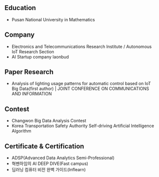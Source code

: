 ## Education 
  - Pusan National University in Mathematics

## Company
  - Electronics and Telecommunications Research Institute / Autonomous IoT Research Section
  - AI Startup company laonbud

## Paper Research
  - Analysis of lighting usage patterns for automatic control based on IoT Big Data(first author) | JOINT CONFERENCE ON COMMUNICATIONS AND INFORMATION

## Contest 
  - Changwon Big Data Analysis Contest
  - Korea Transportation Safety Authority Self-driving Artificial Intelligence Algorithm

## Certificate & Certification
  - ADSP(Advanced Data Analytics Semi-Professional)
  - 혁펜하임의 AI DEEP DIVE(Fast campus)
  - 딥러닝 컴퓨터 비전 완벽 가이드(Inflearn)
